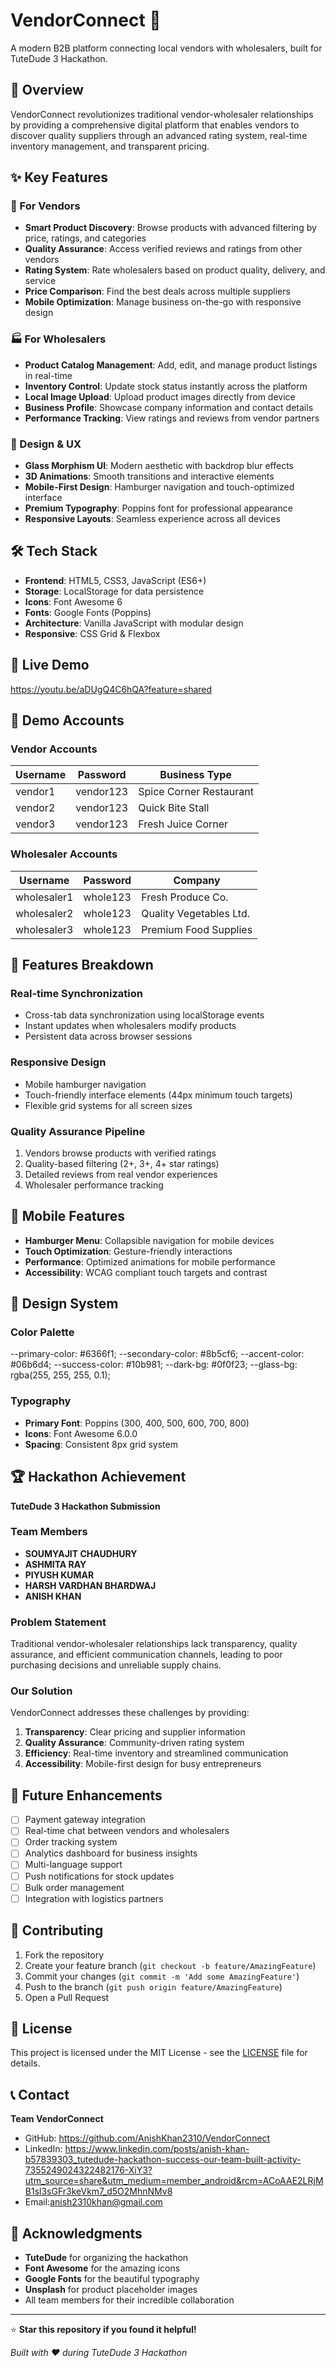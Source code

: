 # VendorConnect 🚀

A modern B2B platform connecting local vendors with wholesalers, built for TuteDude 3 Hackathon.

## 🌟 Overview

VendorConnect revolutionizes traditional vendor-wholesaler relationships by providing a comprehensive digital platform that enables vendors to discover quality suppliers through an advanced rating system, real-time inventory management, and transparent pricing.

## ✨ Key Features

### 🏪 For Vendors
- **Smart Product Discovery**: Browse products with advanced filtering by price, ratings, and categories
- **Quality Assurance**: Access verified reviews and ratings from other vendors
- **Rating System**: Rate wholesalers based on product quality, delivery, and service
- **Price Comparison**: Find the best deals across multiple suppliers
- **Mobile Optimization**: Manage business on-the-go with responsive design

### 🏭 For Wholesalers
- **Product Catalog Management**: Add, edit, and manage product listings in real-time
- **Inventory Control**: Update stock status instantly across the platform
- **Local Image Upload**: Upload product images directly from device
- **Business Profile**: Showcase company information and contact details
- **Performance Tracking**: View ratings and reviews from vendor partners

### 🎨 Design & UX
- **Glass Morphism UI**: Modern aesthetic with backdrop blur effects
- **3D Animations**: Smooth transitions and interactive elements
- **Mobile-First Design**: Hamburger navigation and touch-optimized interface
- **Premium Typography**: Poppins font for professional appearance
- **Responsive Layouts**: Seamless experience across all devices

## 🛠️ Tech Stack

- **Frontend**: HTML5, CSS3, JavaScript (ES6+)
- **Storage**: LocalStorage for data persistence
- **Icons**: Font Awesome 6
- **Fonts**: Google Fonts (Poppins)
- **Architecture**: Vanilla JavaScript with modular design
- **Responsive**: CSS Grid & Flexbox

## 🚀 Live Demo

https://youtu.be/aDUgQ4C6hQA?feature=shared


## 👥 Demo Accounts

### Vendor Accounts
| Username | Password | Business Type |
|----------|----------|---------------|
| vendor1  | vendor123 | Spice Corner Restaurant |
| vendor2  | vendor123 | Quick Bite Stall |
| vendor3  | vendor123 | Fresh Juice Corner |

### Wholesaler Accounts
| Username | Password | Company |
|----------|----------|---------|
| wholesaler1 | whole123 | Fresh Produce Co. |
| wholesaler2 | whole123 | Quality Vegetables Ltd. |
| wholesaler3 | whole123 | Premium Food Supplies |

## 🔧 Features Breakdown

### Real-time Synchronization
- Cross-tab data synchronization using localStorage events
- Instant updates when wholesalers modify products
- Persistent data across browser sessions


### Responsive Design
- Mobile hamburger navigation
- Touch-friendly interface elements (44px minimum touch targets)
- Flexible grid systems for all screen sizes

### Quality Assurance Pipeline
1. Vendors browse products with verified ratings
2. Quality-based filtering (2+, 3+, 4+ star ratings)
3. Detailed reviews from real vendor experiences
4. Wholesaler performance tracking

## 📱 Mobile Features

- **Hamburger Menu**: Collapsible navigation for mobile devices
- **Touch Optimization**: Gesture-friendly interactions
- **Performance**: Optimized animations for mobile performance
- **Accessibility**: WCAG compliant touch targets and contrast

## 🎨 Design System

### Color Palette
--primary-color: #6366f1;
--secondary-color: #8b5cf6;
--accent-color: #06b6d4;
--success-color: #10b981;
--dark-bg: #0f0f23;
--glass-bg: rgba(255, 255, 255, 0.1);

### Typography
- **Primary Font**: Poppins (300, 400, 500, 600, 700, 800)
- **Icons**: Font Awesome 6.0.0
- **Spacing**: Consistent 8px grid system

## 🏆 Hackathon Achievement

**TuteDude 3 Hackathon Submission**

### Team Members
- **SOUMYAJIT CHAUDHURY**
- **ASHMITA RAY**
- **PIYUSH KUMAR**
- **HARSH VARDHAN BHARDWAJ**
- **ANISH KHAN**

### Problem Statement
Traditional vendor-wholesaler relationships lack transparency, quality assurance, and efficient communication channels, leading to poor purchasing decisions and unreliable supply chains.

### Our Solution
VendorConnect addresses these challenges by providing:
1. **Transparency**: Clear pricing and supplier information
2. **Quality Assurance**: Community-driven rating system
3. **Efficiency**: Real-time inventory and streamlined communication
4. **Accessibility**: Mobile-first design for busy entrepreneurs

## 🚀 Future Enhancements

- [ ] Payment gateway integration
- [ ] Real-time chat between vendors and wholesalers
- [ ] Order tracking system
- [ ] Analytics dashboard for business insights
- [ ] Multi-language support
- [ ] Push notifications for stock updates
- [ ] Bulk order management
- [ ] Integration with logistics partners

## 🤝 Contributing

1. Fork the repository
2. Create your feature branch (`git checkout -b feature/AmazingFeature`)
3. Commit your changes (`git commit -m 'Add some AmazingFeature'`)
4. Push to the branch (`git push origin feature/AmazingFeature`)
5. Open a Pull Request

## 📄 License

This project is licensed under the MIT License - see the [LICENSE](LICENSE) file for details.

## 📞 Contact

**Team VendorConnect**
- GitHub: https://github.com/AnishKhan2310/VendorConnect
- LinkedIn: https://www.linkedin.com/posts/anish-khan-b57839303_tutedude-hackathon-success-our-team-built-activity-7355249024322482176-XiY3?utm_source=share&utm_medium=member_android&rcm=ACoAAE2LRjMB1sl3sGFr3keVkm7_d5O2MhnNMv8
- Email:anish2310khan@gmail.com

## 🙏 Acknowledgments

- **TuteDude** for organizing the hackathon
- **Font Awesome** for the amazing icons
- **Google Fonts** for the beautiful typography
- **Unsplash** for product placeholder images
- All team members for their incredible collaboration

---

⭐ **Star this repository if you found it helpful!**

*Built with ❤️ during TuteDude 3 Hackathon*



